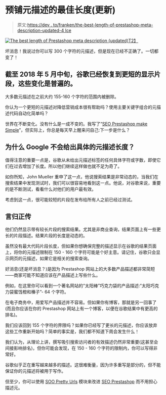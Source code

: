# 预铺元描述的最佳长度(更新)

> 原文:[https://dev . to/franken/the-best-length-of-prestashop-meta-description-updated-4 lce](https://dev.to/franken/the-best-length-of-prestashop-meta-description-updated-4lce)

[![The best length of Prestashop meta description (updated)](../Images/06acb4514a94ac8cca3030a2c1a329f8.png)T2】](https://res.cloudinary.com/practicaldev/image/fetch/s--fVAKvjKj--/c_limit%2Cf_auto%2Cfl_progressive%2Cq_auto%2Cw_880/https://www.prestasoo.com/images/stories/the-best-length-of-prestashop-meta-description-length.jpg)

坏消息！我说过你可以写 300 个字符的元描述，但是现在已经不正确了。一切都变了！

## [](#as-of-midmay-2018-google-has-reverted-back-to-shorter-display-snippets-and-these-changes-are-widespread)截至 2018 年 5 月中旬，谷歌已经恢复到更短的显示片段，这些变化是普遍的。

大多数元描述在之前大约 155-160 个字符的范围内被删除。

你认为一个更短的元描述对降低营销成本很有帮助吗？使用主要关键字组合的元描述代码自动化简单吗？

世界在不断变化。没有什么是一成不变的。我写了“[SEO Prestashop make Simple](https://www.prestasoo.com/blog/prestashop-seo-made-simple-a-step-by-step-guide.html?utm_source=devto&utm_medium=article&utm_campaign=descriptionlengtharticle)”，但实际上，你总是每天早上醒来问自己:下一步是什么？

## [](#why-google-wont-give-specific-meta-description-lengths)为什么 Google 不会给出具体的元描述长度？

值得注意的重要一点是，谷歌从未给出元描述标签的任何具体字符或字数，即使它们在过去增加了长度。所以他们继续这样做也就不足为奇了。

如你所知，John Mueller 重申了这一点，他说搜索结果是非常动态的，当我们在搜索结果中发现测试时，我们可以很容易地看到这一点。他说，对谷歌来说，重要的是不断测试，看看什么对他们的用户最有效。

考虑到这一点，很可能较短的片段在发布给所有人之前已经过测试。

## [](#just-get-to-the-point)言归正传

他们仍然显示带有较长片段的搜索结果。尤其是非商业查询，结果页面上有一些更长的片段描述。结果片段的长度是动态的。

虽然没有最大代码片段长度，但如果你想确保完整的描述显示在谷歌的结果页面上，将你的元描述限制在 150 - 160 个字符可能是个好主意。请记住，谷歌只会显示网页的元描述，如果它是相关的搜索查询。

好消息(还是坏消息？)是因为 Prestashop 网站上的大多数产品描述都非常简短——商家可能不知道应该在产品描述上写些什么。

例如，在这里你可以看到一个著名网站的“太阳棒”巧克力袋的产品描述:“太阳巧克力袋蜜饯橙和榛子”- 64 个字符。

在电子商务中，用爱写产品描述并不容易。但如果你有博客，那就是另一回事了(而且你应该在你的 Prestashop 网站上有一个博客，以便在谷歌结果中有更高的排名)。

我们应该回到 155 个字符的界限吗？如果你已经写了更长的元描述，你应该放弃这些工作重新开始吗？简单的事实是，我们都不知道下周会发生什么！

我们认为，从理论上讲，撰写吸引搜索访问者的有效描述仍然非常重要(这甚至会间接影响排名)，但你可能会发现，在 150 - 160 个字符的限制内，你可以写得非常好。

谷歌似乎正在重写越来越多的描述。这很难衡量，因为许多重写是部分的，但不能保证你的元描述将被用于写作。

但至少，你可以使用 [SOO Pretty Urls](https://www.prestasoo.com/prestashop-modules/soo-pretty-urls-prestashop-seo-module.html?utm_source=devto&utm_medium=article&utm_campaign=descriptionlengtharticle) 模块来改进 [SEO Prestashop](https://www.prestasoo.com/prestashop-modules/seo-redirection-premium.html?utm_source=devto&utm_medium=article&utm_campaign=descriptionlengtharticle) 而不用担心描述元。
